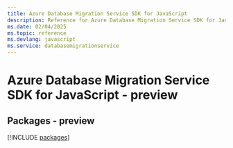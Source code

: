 ```yaml
---
title: Azure Database Migration Service SDK for JavaScript
description: Reference for Azure Database Migration Service SDK for JavaScript
ms.date: 02/04/2025
ms.topic: reference
ms.devlang: javascript
ms.service: databasemigrationservice
---
```

# Azure Database Migration Service SDK for JavaScript - preview
## Packages - preview
[!INCLUDE [packages](database-migration-service-index.md)]